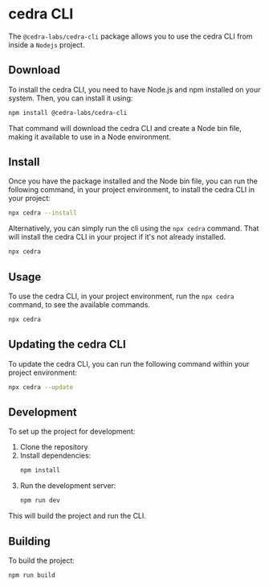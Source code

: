 # cedra CLI

The `@cedra-labs/cedra-cli` package allows you to use the cedra CLI from inside a `Nodejs` project.

## Download

To install the cedra CLI, you need to have Node.js and npm installed on your system. Then, you can install it using:

```bash
npm install @cedra-labs/cedra-cli
```

That command will download the cedra CLI and create a Node bin file, making it available to use in a Node environment.

## Install

Once you have the package installed and the Node bin file, you can run the following command, in your project environment, to install the cedra CLI in your project:

```bash
npx cedra --install
```

Alternatively, you can simply run the cli using the `npx cedra` command. That will install the cedra CLI in your project if it's not already installed.

```bash
npx cedra
```

## Usage

To use the cedra CLI, in your project environment, run the `npx cedra` command, to see the available commands.

```bash
npx cedra
```

## Updating the cedra CLI

To update the cedra CLI, you can run the following command within your project environment:

```bash
npx cedra --update
```

## Development

To set up the project for development:

1. Clone the repository
2. Install dependencies:
   ```bash
   npm install
   ```
3. Run the development server:
   ```bash
   npm run dev
   ```

This will build the project and run the CLI.

## Building

To build the project:

```bash
npm run build
```
